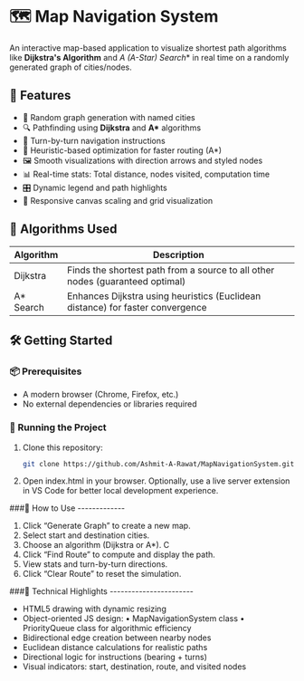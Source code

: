 # 🗺️ Map Navigation System

An interactive map-based application to visualize shortest path algorithms like **Dijkstra's Algorithm** and **A* (A-Star) Search** in real time on a randomly generated graph of cities/nodes.

## 🚀 Features

- 📍 Random graph generation with named cities
- 🔍 Pathfinding using **Dijkstra** and **A\*** algorithms
- 🧭 Turn-by-turn navigation instructions
- 🧠 Heuristic-based optimization for faster routing (A\*)
- 🖼️ Smooth visualizations with direction arrows and styled nodes
- 📊 Real-time stats: Total distance, nodes visited, computation time
- 🎛️ Dynamic legend and path highlights
- 📱 Responsive canvas scaling and grid visualization

## 🧠 Algorithms Used

| Algorithm      | Description                                                                 |
|----------------|-----------------------------------------------------------------------------|
| Dijkstra       | Finds the shortest path from a source to all other nodes (guaranteed optimal) |
| A* Search      | Enhances Dijkstra using heuristics (Euclidean distance) for faster convergence |

## 🛠️ Getting Started

### 📦 Prerequisites

- A modern browser (Chrome, Firefox, etc.)
- No external dependencies or libraries required

### 🧪 Running the Project

1. Clone this repository:

   ```bash
   git clone https://github.com/Ashmit-A-Rawat/MapNavigationSystem.git
2. Open index.html in your browser. Optionally, use a live server extension in VS Code for better local development experience. 

###🧭 How to Use ------------- 
1. Click “Generate Graph” to create a new map.
2. Select start and destination cities.
3. Choose an algorithm (Dijkstra or A*). C
4. Click “Find Route” to compute and display the path.
5. View stats and turn-by-turn directions.
6. Click “Clear Route” to reset the simulation.

###📐 Technical Highlights ----------------------- 
- HTML5 <canvas> drawing with dynamic resizing
- Object-oriented JS design: • MapNavigationSystem class • PriorityQueue class for algorithmic efficiency
- Bidirectional edge creation between nearby nodes
- Euclidean distance calculations for realistic paths
- Directional logic for instructions (bearing + turns)
- Visual indicators: start, destination, route, and visited nodes 

